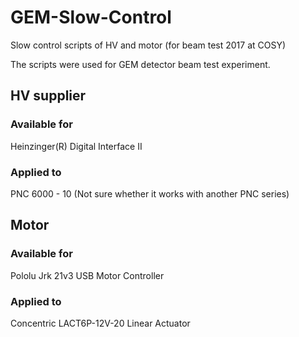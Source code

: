 # GEM-Slow-Control
Slow control scripts of HV and motor (for beam test 2017 at COSY)

The scripts were used for GEM detector beam test experiment.


## HV supplier
### Available for
Heinzinger(R) Digital Interface II
### Applied to
PNC 6000 - 10 (Not sure whether it works with another PNC series)


## Motor
### Available for
Pololu Jrk 21v3 USB Motor Controller
### Applied to
Concentric LACT6P-12V-20 Linear Actuator
